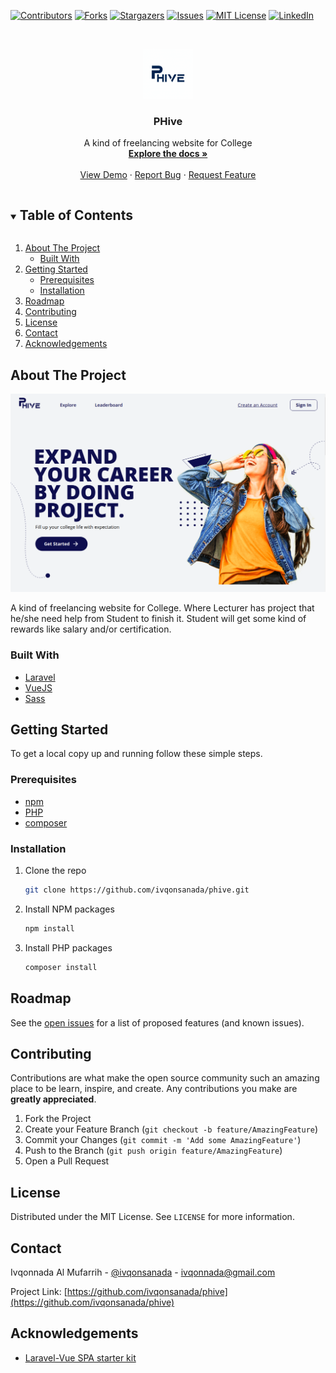 <!-- PROJECT SHIELDS -->
<!--
*** I'm using markdown "reference style" links for readability.
*** Reference links are enclosed in brackets [ ] instead of parentheses ( ).
*** See the bottom of this document for the declaration of the reference variables
*** for contributors-url, forks-url, etc. This is an optional, concise syntax you may use.
*** https://www.markdownguide.org/basic-syntax/#reference-style-links
-->
[![Contributors][contributors-shield]][contributors-url]
[![Forks][forks-shield]][forks-url]
[![Stargazers][stars-shield]][stars-url]
[![Issues][issues-shield]][issues-url]
[![MIT License][license-shield]][license-url]
[![LinkedIn][linkedin-shield]][linkedin-url]



<!-- PROJECT LOGO -->
<br />
<p align="center">
  <a href="https://github.com/ivqonsanada/phive">
    <img src="public/icon-192x192.png" alt="Logo" width="80" height="80">
  </a>

  <h3 align="center">PHive</h3>

  <p align="center">
    A kind of freelancing website for College
    <br />
    <a href="https://github.com/ivqonsanada/phive"><strong>Explore the docs »</strong></a>
    <br />
    <br />
    <a href="https://pkl-demo.ivqonsanada.com/">View Demo</a>
    ·
    <a href="https://github.com/ivqonsanada/phive/issues">Report Bug</a>
    ·
    <a href="https://github.com/ivqonsanada/phive/issues">Request Feature</a>
  </p>
</p>



<!-- TABLE OF CONTENTS -->
<details open="open">
  <summary><h2 style="display: inline-block">Table of Contents</h2></summary>
  <ol>
    <li>
      <a href="#about-the-project">About The Project</a>
      <ul>
        <li><a href="#built-with">Built With</a></li>
      </ul>
    </li>
    <li>
      <a href="#getting-started">Getting Started</a>
      <ul>
        <li><a href="#prerequisites">Prerequisites</a></li>
        <li><a href="#installation">Installation</a></li>
      </ul>
    </li>
    <!-- <li><a href="#usage">Usage</a></li> -->
    <li><a href="#roadmap">Roadmap</a></li>
    <li><a href="#contributing">Contributing</a></li>
    <li><a href="#license">License</a></li>
    <li><a href="#contact">Contact</a></li>
    <li><a href="#acknowledgements">Acknowledgements</a></li>
  </ol>
</details>



<!-- ABOUT THE PROJECT -->
## About The Project

[![PHive Landing Page](public/github/landing-page.png)](https://pkl-demo.ivqonsanada.com)

A kind of freelancing website for College. Where Lecturer has project that he/she need help from Student to finish it. Student will get some kind of rewards like salary and/or certification. 

### Built With

* [Laravel](https://laravel.com/)
* [VueJS](https://vuejs.org/)
* [Sass](https://sass-lang.com/)

<!-- GETTING STARTED -->
## Getting Started

To get a local copy up and running follow these simple steps.

### Prerequisites

* [npm](https://nodejs.org/)
* [PHP](https://www.php.net/downloads)
* [composer](https://getcomposer.org/download/)
### Installation

1. Clone the repo
   ```sh
   git clone https://github.com/ivqonsanada/phive.git
   ```
2. Install NPM packages
   ```sh
   npm install
   ```
3. Install PHP packages
   ```sh
   composer install
   ```


<!-- USAGE EXAMPLES -->
<!-- ## Usage

1. Add L Application Key
   ```sh
   git clone https://github.com/ivqonsanada/phive.git
   ``` -->



<!-- ROADMAP -->
## Roadmap

See the [open issues](https://github.com/ivqonsanada/phive/issues) for a list of proposed features (and known issues).



<!-- CONTRIBUTING -->
## Contributing

Contributions are what make the open source community such an amazing place to be learn, inspire, and create. Any contributions you make are **greatly appreciated**.

1. Fork the Project
2. Create your Feature Branch (`git checkout -b feature/AmazingFeature`)
3. Commit your Changes (`git commit -m 'Add some AmazingFeature'`)
4. Push to the Branch (`git push origin feature/AmazingFeature`)
5. Open a Pull Request



<!-- LICENSE -->
## License

Distributed under the MIT License. See `LICENSE` for more information.



<!-- CONTACT -->
## Contact

Ivqonnada Al Mufarrih - [@ivqonsanada](https://twitter.com/ivqonsanada) - ivqonnada@gmail.com

Project Link: [https://github.com/ivqonsanada/phive](https://github.com/ivqonsanada/phive)



<!-- ACKNOWLEDGEMENTS -->
## Acknowledgements

* [Laravel-Vue SPA starter kit](https://github.com/cretueusebiu/laravel-vue-spa)





<!-- MARKDOWN LINKS & IMAGES -->
<!-- https://www.markdownguide.org/basic-syntax/#reference-style-links -->
[contributors-shield]: https://img.shields.io/github/contributors/ivqonsanada/phive.svg?style=for-the-badge
[contributors-url]: https://github.com/ivqonsanada/phive/graphs/contributors
[forks-shield]: https://img.shields.io/github/forks/ivqonsanada/phive.svg?style=for-the-badge
[forks-url]: https://github.com/ivqonsanada/phive/network/members
[stars-shield]: https://img.shields.io/github/stars/ivqonsanada/phive.svg?style=for-the-badge
[stars-url]: https://github.com/ivqonsanada/phive/stargazers
[issues-shield]: https://img.shields.io/github/issues/ivqonsanada/phive.svg?style=for-the-badge
[issues-url]: https://github.com/ivqonsanada/phive/issues
[license-shield]: https://img.shields.io/github/license/ivqonsanada/phive.svg?style=for-the-badge
[license-url]: https://github.com/ivqonsanada/phive/blob/master/LICENSE.txt
[linkedin-shield]: https://img.shields.io/badge/-LinkedIn-black.svg?style=for-the-badge&logo=linkedin&colorB=555
[linkedin-url]: https://linkedin.com/in/ivqonnada
